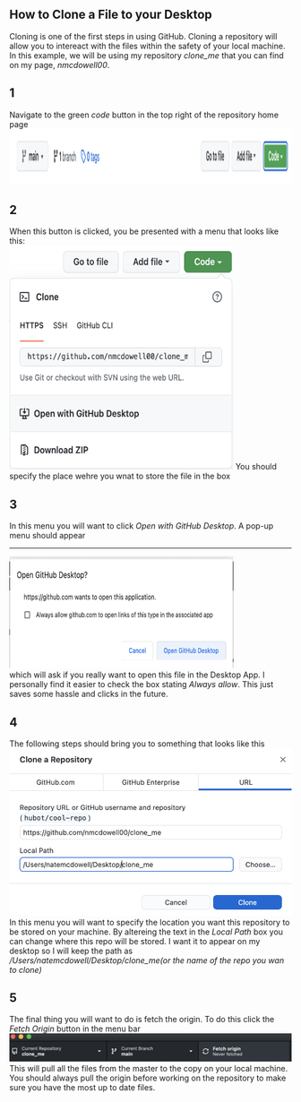 ## How to Clone a File to your Desktop
Cloning is one of the first steps in using GitHub. Cloning a repository will allow you to intereact with the files within the safety of your local machine. 
In this example, we will be using my repository *clone_me* that you can find on my page, *nmcdowell00*. 
## 1 
Navigate to the green *code* button in the top right of the repository home page <br>
<img src = "/images/green_code.png" height="100">
## 2
When this button is clicked, you be presented with a menu that looks like this: <br>
<img src = "/images/code_dropdown.png" height = "400" width = "400"> 
You should specify the place wehre you wnat to store the file in the box 
## 3
In this menu you will want to click *Open with GitHub Desktop*. A pop-up menu should appear <hr> <img src ="/images/open_with_GD.png" width = "400" height = "200"> <br> which will ask if you really want to open this file in the Desktop App. I personally find it easier to check the box stating *Always allow*. This just saves some hassle and clicks in the future. 
## 4 
The following steps should bring you to something that looks like this <img src = "/images/local_path.png"> In this menu you will want to specify the location you want this repository to be stored on your machine. By altereing the text in the *Local Path* box you can change where this repo will be stored. I want it to appear on my desktop so I will keep the path as */Users/natemcdowell/Desktop/clone_me(or the name of the repo you wan to clone)*
## 5 
The final thing you will want to do is fetch the origin. To do this click the *Fetch Origin* button in the menu bar <img src = "/images/feth_origin.png">
This will pull all the files from the master to the copy on your local machine. You should always pull the origin before working on the repository to make sure you have the most up to date files. 

